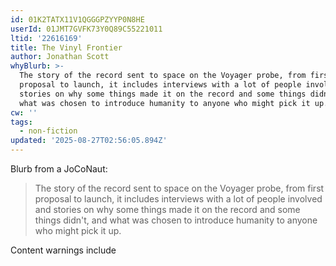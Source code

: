 ```yaml
---
id: 01K2TATX11V1QGGGPZYYP0N8HE
userId: 01JMT7GVFK73Y0Q89C55221011
ltid: '22616169'
title: The Vinyl Frontier
author: Jonathan Scott
whyBlurb: >-
  The story of the record sent to space on the Voyager probe, from first
  proposal to launch, it includes interviews with a lot of people involved and
  stories on why some things made it on the record and some things didn't, and
  what was chosen to introduce humanity to anyone who might pick it up.
cw: ''
tags:
  - non-fiction
updated: '2025-08-27T02:56:05.894Z'
---
```


Blurb from a JoCoNaut:

> The story of the record sent to space on the Voyager probe, from first
> proposal to launch, it includes interviews with a lot of people involved and
> stories on why some things made it on the record and some things didn't, and
> what was chosen to introduce humanity to anyone who might pick it up.

Content warnings include
